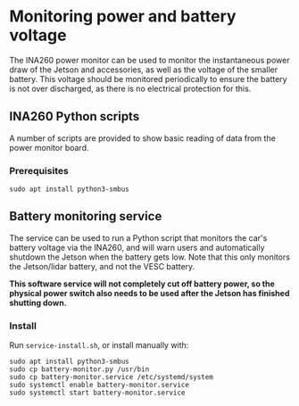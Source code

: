 # Monitoring power and battery voltage

The INA260 power monitor can be used to monitor the instantaneous power draw of the Jetson and accessories, as well as the voltage of the smaller battery.
This voltage should be monitored periodically to ensure the battery is not over discharged, as there is no electrical protection for this.


## INA260 Python scripts

A number of scripts are provided to show basic reading of data from the power monitor board.

### Prerequisites

```
sudo apt install python3-smbus
```


## Battery monitoring service

The service can be used to run a Python script that monitors the car's battery voltage via the INA260, and will warn users and automatically shutdown the Jetson when the battery gets low.
Note that this only monitors the Jetson/lidar battery, and not the VESC battery.

**This software service will not completely cut off battery power, so the physical power switch also needs to be used after the Jetson has finished shutting down.**

### Install

Run `service-install.sh`, or install manually with:

```
sudo apt install python3-smbus
sudo cp battery-monitor.py /usr/bin
sudo cp battery-monitor.service /etc/systemd/system
sudo systemctl enable battery-monitor.service
sudo systemctl start battery-monitor.service
```
